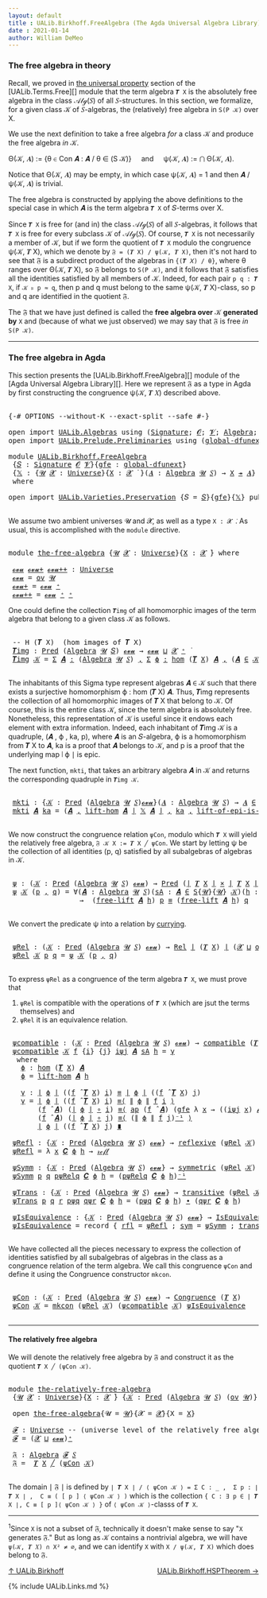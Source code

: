 ```yaml
---
layout: default
title : UALib.Birkhoff.FreeAlgebra (The Agda Universal Algebra Library)
date : 2021-01-14
author: William DeMeo
---
```


### <a id="the-free-algebra-in-theory">The free algebra in theory</a>

Recall, we proved in [the universal property](UALib.Terms.Free.html#the-universal-property) section of the [UALib.Terms.Free][] module that the term algebra `𝑻 X` is the absolutely free algebra in the class 𝒜𝓁ℊ(𝑆) of all 𝑆-structures. In this section, we formalize, for a given class 𝒦 of 𝑆-algebras, the (relatively) free algebra in `S(P 𝒦)` over X.

We use the next definition to take a free algebra *for* a class 𝒦 and produce the free algebra *in* 𝒦.

Θ(𝒦, 𝑨) := {θ ∈ Con 𝑨 : 𝑨 / θ ∈ (S 𝒦)} &nbsp; &nbsp; and &nbsp; &nbsp; ψ(𝒦, 𝑨) := ⋂ Θ(𝒦, 𝑨).

Notice that Θ(𝒦, 𝑨) may be empty, in which case ψ(𝒦, 𝑨) = 1 and then 𝑨 / ψ(𝒦, 𝑨) is trivial.

The free algebra is constructed by applying the above definitions to the special case in which 𝑨 is the term algebra `𝑻 X` of 𝑆-terms over X.

Since `𝑻 X` is free for (and in) the class 𝒜𝓁ℊ(𝑆) of all 𝑆-algebras, it follows that `𝑻 X` is free for every subclass 𝒦 of 𝒜𝓁ℊ(𝑆). Of course, `𝑻 X` is not necessarily a member of 𝒦, but if we form the quotient of `𝑻 X` modulo the congruence ψ(𝒦, 𝑻 X), which we denote by `𝔉 = (𝑻 X) / ψ(𝒦, 𝑻 X)`, then it's not hard to see that 𝔉 is a subdirect product of the algebras in `{(𝑻 𝑋) / θ}`, where θ ranges over Θ(𝒦, 𝑻 X), so 𝔉 belongs to `S(P 𝒦)`, and it follows that 𝔉 satisfies all the identities satisfied by all members of 𝒦.  Indeed, for each pair `p q : 𝑻 X`, if `𝒦 ⊧ p ≈ q`, then p and q must belong to the same ψ(𝒦, 𝑻 X)-class, so p and q are identified in the quotient 𝔉.

The 𝔉 that we have just defined is called the **free algebra over** 𝒦 **generated by** `X` and (because of what we just observed) we may say that 𝔉 is free *in* `S(P 𝒦)`.

-----------------------

### <a id="the-free-algebra-in-agda">The free algebra in Agda</a>

This section presents the [UALib.Birkhoff.FreeAlgebra][] module of the [Agda Universal Algebra Library][].  Here we represent 𝔉 as a type in Agda by first constructing the congruence ψ(𝒦, 𝑻 𝑋) described above.

<pre class="Agda">

<a id="2162" class="Symbol">{-#</a> <a id="2166" class="Keyword">OPTIONS</a> <a id="2174" class="Pragma">--without-K</a> <a id="2186" class="Pragma">--exact-split</a> <a id="2200" class="Pragma">--safe</a> <a id="2207" class="Symbol">#-}</a>

<a id="2212" class="Keyword">open</a> <a id="2217" class="Keyword">import</a> <a id="2224" href="UALib.Algebras.html" class="Module">UALib.Algebras</a> <a id="2239" class="Keyword">using</a> <a id="2245" class="Symbol">(</a><a id="2246" href="UALib.Algebras.Signatures.html#1457" class="Function">Signature</a><a id="2255" class="Symbol">;</a> <a id="2257" href="universes.html#613" class="Generalizable">𝓞</a><a id="2258" class="Symbol">;</a> <a id="2260" href="universes.html#617" class="Generalizable">𝓥</a><a id="2261" class="Symbol">;</a> <a id="2263" href="UALib.Algebras.Algebras.html#813" class="Function">Algebra</a><a id="2270" class="Symbol">;</a> <a id="2272" href="UALib.Algebras.Algebras.html#3579" class="Function Operator">_↠_</a><a id="2275" class="Symbol">)</a>
<a id="2277" class="Keyword">open</a> <a id="2282" class="Keyword">import</a> <a id="2289" href="UALib.Prelude.Preliminaries.html" class="Module">UALib.Prelude.Preliminaries</a> <a id="2317" class="Keyword">using</a> <a id="2323" class="Symbol">(</a><a id="2324" href="MGS-Subsingleton-Theorems.html#3468" class="Function">global-dfunext</a><a id="2338" class="Symbol">;</a> <a id="2340" href="universes.html#551" class="Postulate">Universe</a><a id="2348" class="Symbol">;</a> <a id="2350" href="universes.html#758" class="Function Operator">_̇</a><a id="2352" class="Symbol">)</a>

<a id="2355" class="Keyword">module</a> <a id="2362" href="UALib.Birkhoff.FreeAlgebra.html" class="Module">UALib.Birkhoff.FreeAlgebra</a>
 <a id="2390" class="Symbol">{</a><a id="2391" href="UALib.Birkhoff.FreeAlgebra.html#2391" class="Bound">𝑆</a> <a id="2393" class="Symbol">:</a> <a id="2395" href="UALib.Algebras.Signatures.html#1457" class="Function">Signature</a> <a id="2405" href="universes.html#613" class="Generalizable">𝓞</a> <a id="2407" href="universes.html#617" class="Generalizable">𝓥</a><a id="2408" class="Symbol">}{</a><a id="2410" href="UALib.Birkhoff.FreeAlgebra.html#2410" class="Bound">gfe</a> <a id="2414" class="Symbol">:</a> <a id="2416" href="MGS-Subsingleton-Theorems.html#3468" class="Function">global-dfunext</a><a id="2430" class="Symbol">}</a>
 <a id="2433" class="Symbol">{</a><a id="2434" href="UALib.Birkhoff.FreeAlgebra.html#2434" class="Bound">𝕏</a> <a id="2436" class="Symbol">:</a> <a id="2438" class="Symbol">{</a><a id="2439" href="UALib.Birkhoff.FreeAlgebra.html#2439" class="Bound">𝓤</a> <a id="2441" href="UALib.Birkhoff.FreeAlgebra.html#2441" class="Bound">𝓧</a> <a id="2443" class="Symbol">:</a> <a id="2445" href="universes.html#551" class="Postulate">Universe</a><a id="2453" class="Symbol">}{</a><a id="2455" href="UALib.Birkhoff.FreeAlgebra.html#2455" class="Bound">X</a> <a id="2457" class="Symbol">:</a> <a id="2459" href="UALib.Birkhoff.FreeAlgebra.html#2441" class="Bound">𝓧</a> <a id="2461" href="universes.html#758" class="Function Operator">̇</a> <a id="2463" class="Symbol">}(</a><a id="2465" href="UALib.Birkhoff.FreeAlgebra.html#2465" class="Bound">𝑨</a> <a id="2467" class="Symbol">:</a> <a id="2469" href="UALib.Algebras.Algebras.html#813" class="Function">Algebra</a> <a id="2477" href="UALib.Birkhoff.FreeAlgebra.html#2439" class="Bound">𝓤</a> <a id="2479" href="UALib.Birkhoff.FreeAlgebra.html#2391" class="Bound">𝑆</a><a id="2480" class="Symbol">)</a> <a id="2482" class="Symbol">→</a> <a id="2484" href="UALib.Birkhoff.FreeAlgebra.html#2455" class="Bound">X</a> <a id="2486" href="UALib.Algebras.Algebras.html#3579" class="Function Operator">↠</a> <a id="2488" href="UALib.Birkhoff.FreeAlgebra.html#2465" class="Bound">𝑨</a><a id="2489" class="Symbol">}</a>
 <a id="2492" class="Keyword">where</a>

<a id="2499" class="Keyword">open</a> <a id="2504" class="Keyword">import</a> <a id="2511" href="UALib.Varieties.Preservation.html" class="Module">UALib.Varieties.Preservation</a> <a id="2540" class="Symbol">{</a><a id="2541" class="Argument">𝑆</a> <a id="2543" class="Symbol">=</a> <a id="2545" href="UALib.Birkhoff.FreeAlgebra.html#2391" class="Bound">𝑆</a><a id="2546" class="Symbol">}{</a><a id="2548" href="UALib.Birkhoff.FreeAlgebra.html#2410" class="Bound">gfe</a><a id="2551" class="Symbol">}{</a><a id="2553" href="UALib.Birkhoff.FreeAlgebra.html#2434" class="Bound">𝕏</a><a id="2554" class="Symbol">}</a> <a id="2556" class="Keyword">public</a>

</pre>

We assume two ambient universes 𝓤 and 𝓧, as well as a type `X : 𝓧 ̇`. As usual, this is accomplished with the `module` directive.

<pre class="Agda">

<a id="2721" class="Keyword">module</a> <a id="the-free-algebra"></a><a id="2728" href="UALib.Birkhoff.FreeAlgebra.html#2728" class="Module">the-free-algebra</a> <a id="2745" class="Symbol">{</a><a id="2746" href="UALib.Birkhoff.FreeAlgebra.html#2746" class="Bound">𝓤</a> <a id="2748" href="UALib.Birkhoff.FreeAlgebra.html#2748" class="Bound">𝓧</a> <a id="2750" class="Symbol">:</a> <a id="2752" href="universes.html#551" class="Postulate">Universe</a><a id="2760" class="Symbol">}{</a><a id="2762" href="UALib.Birkhoff.FreeAlgebra.html#2762" class="Bound">X</a> <a id="2764" class="Symbol">:</a> <a id="2766" href="UALib.Birkhoff.FreeAlgebra.html#2748" class="Bound">𝓧</a> <a id="2768" href="universes.html#758" class="Function Operator">̇</a><a id="2769" class="Symbol">}</a> <a id="2771" class="Keyword">where</a>

 <a id="the-free-algebra.𝓸𝓿𝓾"></a><a id="2779" href="UALib.Birkhoff.FreeAlgebra.html#2779" class="Function">𝓸𝓿𝓾</a> <a id="the-free-algebra.𝓸𝓿𝓾+"></a><a id="2783" href="UALib.Birkhoff.FreeAlgebra.html#2783" class="Function">𝓸𝓿𝓾+</a> <a id="the-free-algebra.𝓸𝓿𝓾++"></a><a id="2788" href="UALib.Birkhoff.FreeAlgebra.html#2788" class="Function">𝓸𝓿𝓾++</a> <a id="2794" class="Symbol">:</a> <a id="2796" href="universes.html#551" class="Postulate">Universe</a>
 <a id="2806" href="UALib.Birkhoff.FreeAlgebra.html#2779" class="Function">𝓸𝓿𝓾</a> <a id="2810" class="Symbol">=</a> <a id="2812" href="UALib.Relations.Congruences.html#933" class="Function">ov</a> <a id="2815" href="UALib.Birkhoff.FreeAlgebra.html#2746" class="Bound">𝓤</a>
 <a id="2818" href="UALib.Birkhoff.FreeAlgebra.html#2783" class="Function">𝓸𝓿𝓾+</a> <a id="2823" class="Symbol">=</a> <a id="2825" href="UALib.Birkhoff.FreeAlgebra.html#2779" class="Function">𝓸𝓿𝓾</a> <a id="2829" href="universes.html#527" class="Function Operator">⁺</a>
 <a id="2832" href="UALib.Birkhoff.FreeAlgebra.html#2788" class="Function">𝓸𝓿𝓾++</a> <a id="2838" class="Symbol">=</a> <a id="2840" href="UALib.Birkhoff.FreeAlgebra.html#2779" class="Function">𝓸𝓿𝓾</a> <a id="2844" href="universes.html#527" class="Function Operator">⁺</a> <a id="2846" href="universes.html#527" class="Function Operator">⁺</a>
</pre>

One could define the collection `𝑻img` of all homomorphic images of the term algebra that belong to a given class 𝒦 as follows.

<pre class="Agda">

 <a id="3004" class="Comment">-- H (𝑻 X)  (hom images of 𝑻 X)</a>
 <a id="the-free-algebra.𝑻img"></a><a id="3037" href="UALib.Birkhoff.FreeAlgebra.html#3037" class="Function">𝑻img</a> <a id="3042" class="Symbol">:</a> <a id="3044" href="UALib.Relations.Unary.html#1082" class="Function">Pred</a> <a id="3049" class="Symbol">(</a><a id="3050" href="UALib.Algebras.Algebras.html#813" class="Function">Algebra</a> <a id="3058" href="UALib.Birkhoff.FreeAlgebra.html#2746" class="Bound">𝓤</a> <a id="3060" href="UALib.Birkhoff.FreeAlgebra.html#2391" class="Bound">𝑆</a><a id="3061" class="Symbol">)</a> <a id="3063" href="UALib.Birkhoff.FreeAlgebra.html#2779" class="Function">𝓸𝓿𝓾</a> <a id="3067" class="Symbol">→</a> <a id="3069" href="UALib.Birkhoff.FreeAlgebra.html#2779" class="Function">𝓸𝓿𝓾</a> <a id="3073" href="Agda.Primitive.html#636" class="Function Operator">⊔</a> <a id="3075" href="UALib.Birkhoff.FreeAlgebra.html#2748" class="Bound">𝓧</a> <a id="3077" href="universes.html#527" class="Function Operator">⁺</a> <a id="3079" href="universes.html#758" class="Function Operator">̇</a>
 <a id="3082" href="UALib.Birkhoff.FreeAlgebra.html#3037" class="Function">𝑻img</a> <a id="3087" href="UALib.Birkhoff.FreeAlgebra.html#3087" class="Bound">𝒦</a> <a id="3089" class="Symbol">=</a> <a id="3091" href="MGS-MLTT.html#3074" class="Function">Σ</a> <a id="3093" href="UALib.Birkhoff.FreeAlgebra.html#3093" class="Bound">𝑨</a> <a id="3095" href="MGS-MLTT.html#3074" class="Function">꞉</a> <a id="3097" class="Symbol">(</a><a id="3098" href="UALib.Algebras.Algebras.html#813" class="Function">Algebra</a> <a id="3106" href="UALib.Birkhoff.FreeAlgebra.html#2746" class="Bound">𝓤</a> <a id="3108" href="UALib.Birkhoff.FreeAlgebra.html#2391" class="Bound">𝑆</a><a id="3109" class="Symbol">)</a> <a id="3111" href="MGS-MLTT.html#3074" class="Function">,</a> <a id="3113" href="MGS-MLTT.html#3074" class="Function">Σ</a> <a id="3115" href="UALib.Birkhoff.FreeAlgebra.html#3115" class="Bound">ϕ</a> <a id="3117" href="MGS-MLTT.html#3074" class="Function">꞉</a> <a id="3119" href="UALib.Homomorphisms.Basic.html#2062" class="Function">hom</a> <a id="3123" class="Symbol">(</a><a id="3124" href="UALib.Terms.Free.html#1035" class="Function">𝑻</a> <a id="3126" href="UALib.Birkhoff.FreeAlgebra.html#2762" class="Bound">X</a><a id="3127" class="Symbol">)</a> <a id="3129" href="UALib.Birkhoff.FreeAlgebra.html#3093" class="Bound">𝑨</a> <a id="3131" href="MGS-MLTT.html#3074" class="Function">,</a> <a id="3133" class="Symbol">(</a><a id="3134" href="UALib.Birkhoff.FreeAlgebra.html#3093" class="Bound">𝑨</a> <a id="3136" href="UALib.Relations.Unary.html#2719" class="Function Operator">∈</a> <a id="3138" href="UALib.Birkhoff.FreeAlgebra.html#3087" class="Bound">𝒦</a><a id="3139" class="Symbol">)</a> <a id="3141" href="MGS-MLTT.html#3515" class="Function Operator">×</a> <a id="3143" href="UALib.Prelude.Inverses.html#2388" class="Function">Epic</a> <a id="3148" href="UALib.Prelude.Preliminaries.html#10371" class="Function Operator">∣</a> <a id="3150" href="UALib.Birkhoff.FreeAlgebra.html#3115" class="Bound">ϕ</a> <a id="3152" href="UALib.Prelude.Preliminaries.html#10371" class="Function Operator">∣</a>

</pre>

The inhabitants of this Sigma type represent algebras 𝑨 ∈ 𝒦 such that there exists a surjective homomorphism ϕ : hom (𝑻 X) 𝑨. Thus, 𝑻img represents the collection of all homomorphic images of 𝑻 X that belong to 𝒦.  Of course, this is the entire class 𝒦, since the term algebra is absolutely free. Nonetheless, this representation of 𝒦 is useful since it endows each element with extra information.  Indeed, each inhabitant of 𝑻img 𝒦 is a quadruple, (𝑨 , ϕ , ka, p), where 𝑨 is an 𝑆-algebra, ϕ is a homomorphism from 𝑻 X to 𝑨, ka is a proof that 𝑨 belongs to 𝒦, and p is a proof that the underlying map ∣ ϕ ∣ is epic.

The next function, `mkti`, that takes an arbitrary algebra 𝑨 in 𝒦 and returns the corresponding quadruple in `𝑻img 𝒦`.

<pre class="Agda">

 <a id="the-free-algebra.mkti"></a><a id="3920" href="UALib.Birkhoff.FreeAlgebra.html#3920" class="Function">mkti</a> <a id="3925" class="Symbol">:</a> <a id="3927" class="Symbol">{</a><a id="3928" href="UALib.Birkhoff.FreeAlgebra.html#3928" class="Bound">𝒦</a> <a id="3930" class="Symbol">:</a> <a id="3932" href="UALib.Relations.Unary.html#1082" class="Function">Pred</a> <a id="3937" class="Symbol">(</a><a id="3938" href="UALib.Algebras.Algebras.html#813" class="Function">Algebra</a> <a id="3946" href="UALib.Birkhoff.FreeAlgebra.html#2746" class="Bound">𝓤</a> <a id="3948" href="UALib.Birkhoff.FreeAlgebra.html#2391" class="Bound">𝑆</a><a id="3949" class="Symbol">)</a><a id="3950" href="UALib.Birkhoff.FreeAlgebra.html#2779" class="Function">𝓸𝓿𝓾</a><a id="3953" class="Symbol">}(</a><a id="3955" href="UALib.Birkhoff.FreeAlgebra.html#3955" class="Bound">𝑨</a> <a id="3957" class="Symbol">:</a> <a id="3959" href="UALib.Algebras.Algebras.html#813" class="Function">Algebra</a> <a id="3967" href="UALib.Birkhoff.FreeAlgebra.html#2746" class="Bound">𝓤</a> <a id="3969" href="UALib.Birkhoff.FreeAlgebra.html#2391" class="Bound">𝑆</a><a id="3970" class="Symbol">)</a> <a id="3972" class="Symbol">→</a> <a id="3974" href="UALib.Birkhoff.FreeAlgebra.html#3955" class="Bound">𝑨</a> <a id="3976" href="UALib.Relations.Unary.html#2719" class="Function Operator">∈</a> <a id="3978" href="UALib.Birkhoff.FreeAlgebra.html#3928" class="Bound">𝒦</a> <a id="3980" class="Symbol">→</a> <a id="3982" href="UALib.Birkhoff.FreeAlgebra.html#3037" class="Function">𝑻img</a> <a id="3987" href="UALib.Birkhoff.FreeAlgebra.html#3928" class="Bound">𝒦</a>
 <a id="3990" href="UALib.Birkhoff.FreeAlgebra.html#3920" class="Function">mkti</a> <a id="3995" href="UALib.Birkhoff.FreeAlgebra.html#3995" class="Bound">𝑨</a> <a id="3997" href="UALib.Birkhoff.FreeAlgebra.html#3997" class="Bound">ka</a> <a id="4000" class="Symbol">=</a> <a id="4002" class="Symbol">(</a><a id="4003" href="UALib.Birkhoff.FreeAlgebra.html#3995" class="Bound">𝑨</a> <a id="4005" href="MGS-MLTT.html#2929" class="InductiveConstructor Operator">,</a> <a id="4007" href="UALib.Terms.Free.html#1757" class="Function">lift-hom</a> <a id="4016" href="UALib.Birkhoff.FreeAlgebra.html#3995" class="Bound">𝑨</a> <a id="4018" href="UALib.Prelude.Preliminaries.html#10371" class="Function Operator">∣</a> <a id="4020" href="UALib.Birkhoff.FreeAlgebra.html#2434" class="Bound">𝕏</a> <a id="4022" href="UALib.Birkhoff.FreeAlgebra.html#3995" class="Bound">𝑨</a> <a id="4024" href="UALib.Prelude.Preliminaries.html#10371" class="Function Operator">∣</a> <a id="4026" href="MGS-MLTT.html#2929" class="InductiveConstructor Operator">,</a> <a id="4028" href="UALib.Birkhoff.FreeAlgebra.html#3997" class="Bound">ka</a> <a id="4031" href="MGS-MLTT.html#2929" class="InductiveConstructor Operator">,</a> <a id="4033" href="UALib.Terms.Free.html#3055" class="Function">lift-of-epi-is-epi</a> <a id="4052" href="UALib.Birkhoff.FreeAlgebra.html#3995" class="Bound">𝑨</a> <a id="4054" href="UALib.Prelude.Preliminaries.html#10371" class="Function Operator">∣</a> <a id="4056" href="UALib.Birkhoff.FreeAlgebra.html#2434" class="Bound">𝕏</a> <a id="4058" href="UALib.Birkhoff.FreeAlgebra.html#3995" class="Bound">𝑨</a> <a id="4060" href="UALib.Prelude.Preliminaries.html#10371" class="Function Operator">∣</a> <a id="4062" href="UALib.Prelude.Preliminaries.html#10452" class="Function Operator">∥</a> <a id="4064" href="UALib.Birkhoff.FreeAlgebra.html#2434" class="Bound">𝕏</a> <a id="4066" href="UALib.Birkhoff.FreeAlgebra.html#3995" class="Bound">𝑨</a> <a id="4068" href="UALib.Prelude.Preliminaries.html#10452" class="Function Operator">∥</a><a id="4069" class="Symbol">)</a>

</pre>

We now construct the congruence relation `ψCon`, modulo which `𝑻 X` will yield the relatively free algebra, `𝔉 𝒦 X := 𝑻 X ╱ ψCon`. We start by letting ψ be the collection of all identities (p, q) satisfied by all subalgebras of algebras in 𝒦.

<pre class="Agda">

 <a id="the-free-algebra.ψ"></a><a id="4343" href="UALib.Birkhoff.FreeAlgebra.html#4343" class="Function">ψ</a> <a id="4345" class="Symbol">:</a> <a id="4347" class="Symbol">(</a><a id="4348" href="UALib.Birkhoff.FreeAlgebra.html#4348" class="Bound">𝒦</a> <a id="4350" class="Symbol">:</a> <a id="4352" href="UALib.Relations.Unary.html#1082" class="Function">Pred</a> <a id="4357" class="Symbol">(</a><a id="4358" href="UALib.Algebras.Algebras.html#813" class="Function">Algebra</a> <a id="4366" href="UALib.Birkhoff.FreeAlgebra.html#2746" class="Bound">𝓤</a> <a id="4368" href="UALib.Birkhoff.FreeAlgebra.html#2391" class="Bound">𝑆</a><a id="4369" class="Symbol">)</a> <a id="4371" href="UALib.Birkhoff.FreeAlgebra.html#2779" class="Function">𝓸𝓿𝓾</a><a id="4374" class="Symbol">)</a> <a id="4376" class="Symbol">→</a> <a id="4378" href="UALib.Relations.Unary.html#1082" class="Function">Pred</a> <a id="4383" class="Symbol">(</a><a id="4384" href="UALib.Prelude.Preliminaries.html#10371" class="Function Operator">∣</a> <a id="4386" href="UALib.Terms.Free.html#1035" class="Function">𝑻</a> <a id="4388" href="UALib.Birkhoff.FreeAlgebra.html#2762" class="Bound">X</a> <a id="4390" href="UALib.Prelude.Preliminaries.html#10371" class="Function Operator">∣</a> <a id="4392" href="MGS-MLTT.html#3515" class="Function Operator">×</a> <a id="4394" href="UALib.Prelude.Preliminaries.html#10371" class="Function Operator">∣</a> <a id="4396" href="UALib.Terms.Free.html#1035" class="Function">𝑻</a> <a id="4398" href="UALib.Birkhoff.FreeAlgebra.html#2762" class="Bound">X</a> <a id="4400" href="UALib.Prelude.Preliminaries.html#10371" class="Function Operator">∣</a><a id="4401" class="Symbol">)</a> <a id="4403" class="Symbol">(</a><a id="4404" href="UALib.Birkhoff.FreeAlgebra.html#2748" class="Bound">𝓧</a> <a id="4406" href="Agda.Primitive.html#636" class="Function Operator">⊔</a> <a id="4408" href="UALib.Relations.Congruences.html#933" class="Function">ov</a> <a id="4411" href="UALib.Birkhoff.FreeAlgebra.html#2746" class="Bound">𝓤</a><a id="4412" class="Symbol">)</a>
 <a id="4415" href="UALib.Birkhoff.FreeAlgebra.html#4343" class="Function">ψ</a> <a id="4417" href="UALib.Birkhoff.FreeAlgebra.html#4417" class="Bound">𝒦</a> <a id="4419" class="Symbol">(</a><a id="4420" href="UALib.Birkhoff.FreeAlgebra.html#4420" class="Bound">p</a> <a id="4422" href="MGS-MLTT.html#2929" class="InductiveConstructor Operator">,</a> <a id="4424" href="UALib.Birkhoff.FreeAlgebra.html#4424" class="Bound">q</a><a id="4425" class="Symbol">)</a> <a id="4427" class="Symbol">=</a> <a id="4429" class="Symbol">∀(</a><a id="4431" href="UALib.Birkhoff.FreeAlgebra.html#4431" class="Bound">𝑨</a> <a id="4433" class="Symbol">:</a> <a id="4435" href="UALib.Algebras.Algebras.html#813" class="Function">Algebra</a> <a id="4443" href="UALib.Birkhoff.FreeAlgebra.html#2746" class="Bound">𝓤</a> <a id="4445" href="UALib.Birkhoff.FreeAlgebra.html#2391" class="Bound">𝑆</a><a id="4446" class="Symbol">)(</a><a id="4448" href="UALib.Birkhoff.FreeAlgebra.html#4448" class="Bound">sA</a> <a id="4451" class="Symbol">:</a> <a id="4453" href="UALib.Birkhoff.FreeAlgebra.html#4431" class="Bound">𝑨</a> <a id="4455" href="UALib.Relations.Unary.html#2719" class="Function Operator">∈</a> <a id="4457" href="UALib.Varieties.Varieties.html#3164" class="Datatype">S</a><a id="4458" class="Symbol">{</a><a id="4459" href="UALib.Birkhoff.FreeAlgebra.html#2746" class="Bound">𝓤</a><a id="4460" class="Symbol">}{</a><a id="4462" href="UALib.Birkhoff.FreeAlgebra.html#2746" class="Bound">𝓤</a><a id="4463" class="Symbol">}</a> <a id="4465" href="UALib.Birkhoff.FreeAlgebra.html#4417" class="Bound">𝒦</a><a id="4466" class="Symbol">)(</a><a id="4468" href="UALib.Birkhoff.FreeAlgebra.html#4468" class="Bound">h</a> <a id="4470" class="Symbol">:</a> <a id="4472" href="UALib.Birkhoff.FreeAlgebra.html#2762" class="Bound">X</a> <a id="4474" class="Symbol">→</a> <a id="4476" href="UALib.Prelude.Preliminaries.html#10371" class="Function Operator">∣</a> <a id="4478" href="UALib.Birkhoff.FreeAlgebra.html#4431" class="Bound">𝑨</a> <a id="4480" href="UALib.Prelude.Preliminaries.html#10371" class="Function Operator">∣</a> <a id="4482" class="Symbol">)</a>
                 <a id="4501" class="Symbol">→</a>  <a id="4504" class="Symbol">(</a><a id="4505" href="UALib.Terms.Free.html#1515" class="Function">free-lift</a> <a id="4515" href="UALib.Birkhoff.FreeAlgebra.html#4431" class="Bound">𝑨</a> <a id="4517" href="UALib.Birkhoff.FreeAlgebra.html#4468" class="Bound">h</a><a id="4518" class="Symbol">)</a> <a id="4520" href="UALib.Birkhoff.FreeAlgebra.html#4420" class="Bound">p</a> <a id="4522" href="MGS-MLTT.html#4207" class="Datatype Operator">≡</a> <a id="4524" class="Symbol">(</a><a id="4525" href="UALib.Terms.Free.html#1515" class="Function">free-lift</a> <a id="4535" href="UALib.Birkhoff.FreeAlgebra.html#4431" class="Bound">𝑨</a> <a id="4537" href="UALib.Birkhoff.FreeAlgebra.html#4468" class="Bound">h</a><a id="4538" class="Symbol">)</a> <a id="4540" href="UALib.Birkhoff.FreeAlgebra.html#4424" class="Bound">q</a>

</pre>

We convert the predicate ψ into a relation by [currying](https://en.wikipedia.org/wiki/Currying).

<pre class="Agda">

 <a id="the-free-algebra.ψRel"></a><a id="4669" href="UALib.Birkhoff.FreeAlgebra.html#4669" class="Function">ψRel</a> <a id="4674" class="Symbol">:</a> <a id="4676" class="Symbol">(</a><a id="4677" href="UALib.Birkhoff.FreeAlgebra.html#4677" class="Bound">𝒦</a> <a id="4679" class="Symbol">:</a> <a id="4681" href="UALib.Relations.Unary.html#1082" class="Function">Pred</a> <a id="4686" class="Symbol">(</a><a id="4687" href="UALib.Algebras.Algebras.html#813" class="Function">Algebra</a> <a id="4695" href="UALib.Birkhoff.FreeAlgebra.html#2746" class="Bound">𝓤</a> <a id="4697" href="UALib.Birkhoff.FreeAlgebra.html#2391" class="Bound">𝑆</a><a id="4698" class="Symbol">)</a> <a id="4700" href="UALib.Birkhoff.FreeAlgebra.html#2779" class="Function">𝓸𝓿𝓾</a><a id="4703" class="Symbol">)</a> <a id="4705" class="Symbol">→</a> <a id="4707" href="UALib.Relations.Binary.html#1507" class="Function">Rel</a> <a id="4711" href="UALib.Prelude.Preliminaries.html#10371" class="Function Operator">∣</a> <a id="4713" class="Symbol">(</a><a id="4714" href="UALib.Terms.Free.html#1035" class="Function">𝑻</a> <a id="4716" href="UALib.Birkhoff.FreeAlgebra.html#2762" class="Bound">X</a><a id="4717" class="Symbol">)</a> <a id="4719" href="UALib.Prelude.Preliminaries.html#10371" class="Function Operator">∣</a> <a id="4721" class="Symbol">(</a><a id="4722" href="UALib.Birkhoff.FreeAlgebra.html#2748" class="Bound">𝓧</a> <a id="4724" href="Agda.Primitive.html#636" class="Function Operator">⊔</a> <a id="4726" href="UALib.Relations.Congruences.html#933" class="Function">ov</a> <a id="4729" href="UALib.Birkhoff.FreeAlgebra.html#2746" class="Bound">𝓤</a><a id="4730" class="Symbol">)</a>
 <a id="4733" href="UALib.Birkhoff.FreeAlgebra.html#4669" class="Function">ψRel</a> <a id="4738" href="UALib.Birkhoff.FreeAlgebra.html#4738" class="Bound">𝒦</a> <a id="4740" href="UALib.Birkhoff.FreeAlgebra.html#4740" class="Bound">p</a> <a id="4742" href="UALib.Birkhoff.FreeAlgebra.html#4742" class="Bound">q</a> <a id="4744" class="Symbol">=</a> <a id="4746" href="UALib.Birkhoff.FreeAlgebra.html#4343" class="Function">ψ</a> <a id="4748" href="UALib.Birkhoff.FreeAlgebra.html#4738" class="Bound">𝒦</a> <a id="4750" class="Symbol">(</a><a id="4751" href="UALib.Birkhoff.FreeAlgebra.html#4740" class="Bound">p</a> <a id="4753" href="MGS-MLTT.html#2929" class="InductiveConstructor Operator">,</a> <a id="4755" href="UALib.Birkhoff.FreeAlgebra.html#4742" class="Bound">q</a><a id="4756" class="Symbol">)</a>

</pre>

To express `ψRel` as a congruence of the term algebra `𝑻 X`, we must prove that

1. `ψRel` is compatible with the operations of `𝑻 X` (which are jsut the terms themselves) and
2. `ψRel` it is an equivalence relation.

<pre class="Agda">

 <a id="the-free-algebra.ψcompatible"></a><a id="5004" href="UALib.Birkhoff.FreeAlgebra.html#5004" class="Function">ψcompatible</a> <a id="5016" class="Symbol">:</a> <a id="5018" class="Symbol">(</a><a id="5019" href="UALib.Birkhoff.FreeAlgebra.html#5019" class="Bound">𝒦</a> <a id="5021" class="Symbol">:</a> <a id="5023" href="UALib.Relations.Unary.html#1082" class="Function">Pred</a> <a id="5028" class="Symbol">(</a><a id="5029" href="UALib.Algebras.Algebras.html#813" class="Function">Algebra</a> <a id="5037" href="UALib.Birkhoff.FreeAlgebra.html#2746" class="Bound">𝓤</a> <a id="5039" href="UALib.Birkhoff.FreeAlgebra.html#2391" class="Bound">𝑆</a><a id="5040" class="Symbol">)</a> <a id="5042" href="UALib.Birkhoff.FreeAlgebra.html#2779" class="Function">𝓸𝓿𝓾</a><a id="5045" class="Symbol">)</a> <a id="5047" class="Symbol">→</a> <a id="5049" href="UALib.Relations.Quotients.html#6644" class="Function">compatible</a> <a id="5060" class="Symbol">(</a><a id="5061" href="UALib.Terms.Free.html#1035" class="Function">𝑻</a> <a id="5063" href="UALib.Birkhoff.FreeAlgebra.html#2762" class="Bound">X</a><a id="5064" class="Symbol">)(</a><a id="5066" href="UALib.Birkhoff.FreeAlgebra.html#4669" class="Function">ψRel</a> <a id="5071" href="UALib.Birkhoff.FreeAlgebra.html#5019" class="Bound">𝒦</a><a id="5072" class="Symbol">)</a>
 <a id="5075" href="UALib.Birkhoff.FreeAlgebra.html#5004" class="Function">ψcompatible</a> <a id="5087" href="UALib.Birkhoff.FreeAlgebra.html#5087" class="Bound">𝒦</a> <a id="5089" href="UALib.Birkhoff.FreeAlgebra.html#5089" class="Bound">f</a> <a id="5091" class="Symbol">{</a><a id="5092" href="UALib.Birkhoff.FreeAlgebra.html#5092" class="Bound">i</a><a id="5093" class="Symbol">}</a> <a id="5095" class="Symbol">{</a><a id="5096" href="UALib.Birkhoff.FreeAlgebra.html#5096" class="Bound">j</a><a id="5097" class="Symbol">}</a> <a id="5099" href="UALib.Birkhoff.FreeAlgebra.html#5099" class="Bound">iψj</a> <a id="5103" href="UALib.Birkhoff.FreeAlgebra.html#5103" class="Bound">𝑨</a> <a id="5105" href="UALib.Birkhoff.FreeAlgebra.html#5105" class="Bound">sA</a> <a id="5108" href="UALib.Birkhoff.FreeAlgebra.html#5108" class="Bound">h</a> <a id="5110" class="Symbol">=</a> <a id="5112" href="UALib.Birkhoff.FreeAlgebra.html#5165" class="Function">γ</a>
  <a id="5116" class="Keyword">where</a>
   <a id="5125" href="UALib.Birkhoff.FreeAlgebra.html#5125" class="Function">ϕ</a> <a id="5127" class="Symbol">:</a> <a id="5129" href="UALib.Homomorphisms.Basic.html#2062" class="Function">hom</a> <a id="5133" class="Symbol">(</a><a id="5134" href="UALib.Terms.Free.html#1035" class="Function">𝑻</a> <a id="5136" href="UALib.Birkhoff.FreeAlgebra.html#2762" class="Bound">X</a><a id="5137" class="Symbol">)</a> <a id="5139" href="UALib.Birkhoff.FreeAlgebra.html#5103" class="Bound">𝑨</a>
   <a id="5144" href="UALib.Birkhoff.FreeAlgebra.html#5125" class="Function">ϕ</a> <a id="5146" class="Symbol">=</a> <a id="5148" href="UALib.Terms.Free.html#1757" class="Function">lift-hom</a> <a id="5157" href="UALib.Birkhoff.FreeAlgebra.html#5103" class="Bound">𝑨</a> <a id="5159" href="UALib.Birkhoff.FreeAlgebra.html#5108" class="Bound">h</a>

   <a id="5165" href="UALib.Birkhoff.FreeAlgebra.html#5165" class="Function">γ</a> <a id="5167" class="Symbol">:</a> <a id="5169" href="UALib.Prelude.Preliminaries.html#10371" class="Function Operator">∣</a> <a id="5171" href="UALib.Birkhoff.FreeAlgebra.html#5125" class="Function">ϕ</a> <a id="5173" href="UALib.Prelude.Preliminaries.html#10371" class="Function Operator">∣</a> <a id="5175" class="Symbol">((</a><a id="5177" href="UALib.Birkhoff.FreeAlgebra.html#5089" class="Bound">f</a> <a id="5179" href="UALib.Algebras.Algebras.html#3080" class="Function Operator">̂</a> <a id="5181" href="UALib.Terms.Free.html#1035" class="Function">𝑻</a> <a id="5183" href="UALib.Birkhoff.FreeAlgebra.html#2762" class="Bound">X</a><a id="5184" class="Symbol">)</a> <a id="5186" href="UALib.Birkhoff.FreeAlgebra.html#5092" class="Bound">i</a><a id="5187" class="Symbol">)</a> <a id="5189" href="MGS-MLTT.html#4207" class="Datatype Operator">≡</a> <a id="5191" href="UALib.Prelude.Preliminaries.html#10371" class="Function Operator">∣</a> <a id="5193" href="UALib.Birkhoff.FreeAlgebra.html#5125" class="Function">ϕ</a> <a id="5195" href="UALib.Prelude.Preliminaries.html#10371" class="Function Operator">∣</a> <a id="5197" class="Symbol">((</a><a id="5199" href="UALib.Birkhoff.FreeAlgebra.html#5089" class="Bound">f</a> <a id="5201" href="UALib.Algebras.Algebras.html#3080" class="Function Operator">̂</a> <a id="5203" href="UALib.Terms.Free.html#1035" class="Function">𝑻</a> <a id="5205" href="UALib.Birkhoff.FreeAlgebra.html#2762" class="Bound">X</a><a id="5206" class="Symbol">)</a> <a id="5208" href="UALib.Birkhoff.FreeAlgebra.html#5096" class="Bound">j</a><a id="5209" class="Symbol">)</a>
   <a id="5214" href="UALib.Birkhoff.FreeAlgebra.html#5165" class="Function">γ</a> <a id="5216" class="Symbol">=</a> <a id="5218" href="UALib.Prelude.Preliminaries.html#10371" class="Function Operator">∣</a> <a id="5220" href="UALib.Birkhoff.FreeAlgebra.html#5125" class="Function">ϕ</a> <a id="5222" href="UALib.Prelude.Preliminaries.html#10371" class="Function Operator">∣</a> <a id="5224" class="Symbol">((</a><a id="5226" href="UALib.Birkhoff.FreeAlgebra.html#5089" class="Bound">f</a> <a id="5228" href="UALib.Algebras.Algebras.html#3080" class="Function Operator">̂</a> <a id="5230" href="UALib.Terms.Free.html#1035" class="Function">𝑻</a> <a id="5232" href="UALib.Birkhoff.FreeAlgebra.html#2762" class="Bound">X</a><a id="5233" class="Symbol">)</a> <a id="5235" href="UALib.Birkhoff.FreeAlgebra.html#5092" class="Bound">i</a><a id="5236" class="Symbol">)</a> <a id="5238" href="MGS-MLTT.html#5997" class="Function Operator">≡⟨</a> <a id="5241" href="UALib.Prelude.Preliminaries.html#10452" class="Function Operator">∥</a> <a id="5243" href="UALib.Birkhoff.FreeAlgebra.html#5125" class="Function">ϕ</a> <a id="5245" href="UALib.Prelude.Preliminaries.html#10452" class="Function Operator">∥</a> <a id="5247" href="UALib.Birkhoff.FreeAlgebra.html#5089" class="Bound">f</a> <a id="5249" href="UALib.Birkhoff.FreeAlgebra.html#5092" class="Bound">i</a> <a id="5251" href="MGS-MLTT.html#5997" class="Function Operator">⟩</a>
       <a id="5260" class="Symbol">(</a><a id="5261" href="UALib.Birkhoff.FreeAlgebra.html#5089" class="Bound">f</a> <a id="5263" href="UALib.Algebras.Algebras.html#3080" class="Function Operator">̂</a> <a id="5265" href="UALib.Birkhoff.FreeAlgebra.html#5103" class="Bound">𝑨</a><a id="5266" class="Symbol">)</a> <a id="5268" class="Symbol">(</a><a id="5269" href="UALib.Prelude.Preliminaries.html#10371" class="Function Operator">∣</a> <a id="5271" href="UALib.Birkhoff.FreeAlgebra.html#5125" class="Function">ϕ</a> <a id="5273" href="UALib.Prelude.Preliminaries.html#10371" class="Function Operator">∣</a> <a id="5275" href="MGS-MLTT.html#3813" class="Function Operator">∘</a> <a id="5277" href="UALib.Birkhoff.FreeAlgebra.html#5092" class="Bound">i</a><a id="5278" class="Symbol">)</a> <a id="5280" href="MGS-MLTT.html#5997" class="Function Operator">≡⟨</a> <a id="5283" href="MGS-MLTT.html#6613" class="Function">ap</a> <a id="5286" class="Symbol">(</a><a id="5287" href="UALib.Birkhoff.FreeAlgebra.html#5089" class="Bound">f</a> <a id="5289" href="UALib.Algebras.Algebras.html#3080" class="Function Operator">̂</a> <a id="5291" href="UALib.Birkhoff.FreeAlgebra.html#5103" class="Bound">𝑨</a><a id="5292" class="Symbol">)</a> <a id="5294" class="Symbol">(</a><a id="5295" href="UALib.Birkhoff.FreeAlgebra.html#2410" class="Bound">gfe</a> <a id="5299" class="Symbol">λ</a> <a id="5301" href="UALib.Birkhoff.FreeAlgebra.html#5301" class="Bound">x</a> <a id="5303" class="Symbol">→</a> <a id="5305" class="Symbol">((</a><a id="5307" href="UALib.Birkhoff.FreeAlgebra.html#5099" class="Bound">iψj</a> <a id="5311" href="UALib.Birkhoff.FreeAlgebra.html#5301" class="Bound">x</a><a id="5312" class="Symbol">)</a> <a id="5314" href="UALib.Birkhoff.FreeAlgebra.html#5103" class="Bound">𝑨</a> <a id="5316" href="UALib.Birkhoff.FreeAlgebra.html#5105" class="Bound">sA</a> <a id="5319" href="UALib.Birkhoff.FreeAlgebra.html#5108" class="Bound">h</a><a id="5320" class="Symbol">))</a> <a id="5323" href="MGS-MLTT.html#5997" class="Function Operator">⟩</a>
       <a id="5332" class="Symbol">(</a><a id="5333" href="UALib.Birkhoff.FreeAlgebra.html#5089" class="Bound">f</a> <a id="5335" href="UALib.Algebras.Algebras.html#3080" class="Function Operator">̂</a> <a id="5337" href="UALib.Birkhoff.FreeAlgebra.html#5103" class="Bound">𝑨</a><a id="5338" class="Symbol">)</a> <a id="5340" class="Symbol">(</a><a id="5341" href="UALib.Prelude.Preliminaries.html#10371" class="Function Operator">∣</a> <a id="5343" href="UALib.Birkhoff.FreeAlgebra.html#5125" class="Function">ϕ</a> <a id="5345" href="UALib.Prelude.Preliminaries.html#10371" class="Function Operator">∣</a> <a id="5347" href="MGS-MLTT.html#3813" class="Function Operator">∘</a> <a id="5349" href="UALib.Birkhoff.FreeAlgebra.html#5096" class="Bound">j</a><a id="5350" class="Symbol">)</a> <a id="5352" href="MGS-MLTT.html#5997" class="Function Operator">≡⟨</a> <a id="5355" class="Symbol">(</a><a id="5356" href="UALib.Prelude.Preliminaries.html#10452" class="Function Operator">∥</a> <a id="5358" href="UALib.Birkhoff.FreeAlgebra.html#5125" class="Function">ϕ</a> <a id="5360" href="UALib.Prelude.Preliminaries.html#10452" class="Function Operator">∥</a> <a id="5362" href="UALib.Birkhoff.FreeAlgebra.html#5089" class="Bound">f</a> <a id="5364" href="UALib.Birkhoff.FreeAlgebra.html#5096" class="Bound">j</a><a id="5365" class="Symbol">)</a><a id="5366" href="MGS-MLTT.html#6125" class="Function Operator">⁻¹</a> <a id="5369" href="MGS-MLTT.html#5997" class="Function Operator">⟩</a>
       <a id="5378" href="UALib.Prelude.Preliminaries.html#10371" class="Function Operator">∣</a> <a id="5380" href="UALib.Birkhoff.FreeAlgebra.html#5125" class="Function">ϕ</a> <a id="5382" href="UALib.Prelude.Preliminaries.html#10371" class="Function Operator">∣</a> <a id="5384" class="Symbol">((</a><a id="5386" href="UALib.Birkhoff.FreeAlgebra.html#5089" class="Bound">f</a> <a id="5388" href="UALib.Algebras.Algebras.html#3080" class="Function Operator">̂</a> <a id="5390" href="UALib.Terms.Free.html#1035" class="Function">𝑻</a> <a id="5392" href="UALib.Birkhoff.FreeAlgebra.html#2762" class="Bound">X</a><a id="5393" class="Symbol">)</a> <a id="5395" href="UALib.Birkhoff.FreeAlgebra.html#5096" class="Bound">j</a><a id="5396" class="Symbol">)</a> <a id="5398" href="MGS-MLTT.html#6079" class="Function Operator">∎</a>

 <a id="the-free-algebra.ψRefl"></a><a id="5402" href="UALib.Birkhoff.FreeAlgebra.html#5402" class="Function">ψRefl</a> <a id="5408" class="Symbol">:</a> <a id="5410" class="Symbol">{</a><a id="5411" href="UALib.Birkhoff.FreeAlgebra.html#5411" class="Bound">𝒦</a> <a id="5413" class="Symbol">:</a> <a id="5415" href="UALib.Relations.Unary.html#1082" class="Function">Pred</a> <a id="5420" class="Symbol">(</a><a id="5421" href="UALib.Algebras.Algebras.html#813" class="Function">Algebra</a> <a id="5429" href="UALib.Birkhoff.FreeAlgebra.html#2746" class="Bound">𝓤</a> <a id="5431" href="UALib.Birkhoff.FreeAlgebra.html#2391" class="Bound">𝑆</a><a id="5432" class="Symbol">)</a> <a id="5434" href="UALib.Birkhoff.FreeAlgebra.html#2779" class="Function">𝓸𝓿𝓾</a><a id="5437" class="Symbol">}</a> <a id="5439" class="Symbol">→</a> <a id="5441" href="UALib.Relations.Binary.html#2587" class="Function">reflexive</a> <a id="5451" class="Symbol">(</a><a id="5452" href="UALib.Birkhoff.FreeAlgebra.html#4669" class="Function">ψRel</a> <a id="5457" href="UALib.Birkhoff.FreeAlgebra.html#5411" class="Bound">𝒦</a><a id="5458" class="Symbol">)</a>
 <a id="5461" href="UALib.Birkhoff.FreeAlgebra.html#5402" class="Function">ψRefl</a> <a id="5467" class="Symbol">=</a> <a id="5469" class="Symbol">λ</a> <a id="5471" href="UALib.Birkhoff.FreeAlgebra.html#5471" class="Bound">x</a> <a id="5473" href="UALib.Birkhoff.FreeAlgebra.html#5473" class="Bound">𝑪</a> <a id="5475" href="UALib.Birkhoff.FreeAlgebra.html#5475" class="Bound">ϕ</a> <a id="5477" href="UALib.Birkhoff.FreeAlgebra.html#5477" class="Bound">h</a> <a id="5479" class="Symbol">→</a> <a id="5481" href="MGS-MLTT.html#4221" class="InductiveConstructor">𝓇ℯ𝒻𝓁</a>

 <a id="the-free-algebra.ψSymm"></a><a id="5488" href="UALib.Birkhoff.FreeAlgebra.html#5488" class="Function">ψSymm</a> <a id="5494" class="Symbol">:</a> <a id="5496" class="Symbol">{</a><a id="5497" href="UALib.Birkhoff.FreeAlgebra.html#5497" class="Bound">𝒦</a> <a id="5499" class="Symbol">:</a> <a id="5501" href="UALib.Relations.Unary.html#1082" class="Function">Pred</a> <a id="5506" class="Symbol">(</a><a id="5507" href="UALib.Algebras.Algebras.html#813" class="Function">Algebra</a> <a id="5515" href="UALib.Birkhoff.FreeAlgebra.html#2746" class="Bound">𝓤</a> <a id="5517" href="UALib.Birkhoff.FreeAlgebra.html#2391" class="Bound">𝑆</a><a id="5518" class="Symbol">)</a> <a id="5520" href="UALib.Birkhoff.FreeAlgebra.html#2779" class="Function">𝓸𝓿𝓾</a><a id="5523" class="Symbol">}</a> <a id="5525" class="Symbol">→</a> <a id="5527" href="UALib.Relations.Binary.html#2675" class="Function">symmetric</a> <a id="5537" class="Symbol">(</a><a id="5538" href="UALib.Birkhoff.FreeAlgebra.html#4669" class="Function">ψRel</a> <a id="5543" href="UALib.Birkhoff.FreeAlgebra.html#5497" class="Bound">𝒦</a><a id="5544" class="Symbol">)</a>
 <a id="5547" href="UALib.Birkhoff.FreeAlgebra.html#5488" class="Function">ψSymm</a> <a id="5553" href="UALib.Birkhoff.FreeAlgebra.html#5553" class="Bound">p</a> <a id="5555" href="UALib.Birkhoff.FreeAlgebra.html#5555" class="Bound">q</a> <a id="5557" href="UALib.Birkhoff.FreeAlgebra.html#5557" class="Bound">pψRelq</a> <a id="5564" href="UALib.Birkhoff.FreeAlgebra.html#5564" class="Bound">𝑪</a> <a id="5566" href="UALib.Birkhoff.FreeAlgebra.html#5566" class="Bound">ϕ</a> <a id="5568" href="UALib.Birkhoff.FreeAlgebra.html#5568" class="Bound">h</a> <a id="5570" class="Symbol">=</a> <a id="5572" class="Symbol">(</a><a id="5573" href="UALib.Birkhoff.FreeAlgebra.html#5557" class="Bound">pψRelq</a> <a id="5580" href="UALib.Birkhoff.FreeAlgebra.html#5564" class="Bound">𝑪</a> <a id="5582" href="UALib.Birkhoff.FreeAlgebra.html#5566" class="Bound">ϕ</a> <a id="5584" href="UALib.Birkhoff.FreeAlgebra.html#5568" class="Bound">h</a><a id="5585" class="Symbol">)</a><a id="5586" href="MGS-MLTT.html#6125" class="Function Operator">⁻¹</a>

 <a id="the-free-algebra.ψTrans"></a><a id="5591" href="UALib.Birkhoff.FreeAlgebra.html#5591" class="Function">ψTrans</a> <a id="5598" class="Symbol">:</a> <a id="5600" class="Symbol">{</a><a id="5601" href="UALib.Birkhoff.FreeAlgebra.html#5601" class="Bound">𝒦</a> <a id="5603" class="Symbol">:</a> <a id="5605" href="UALib.Relations.Unary.html#1082" class="Function">Pred</a> <a id="5610" class="Symbol">(</a><a id="5611" href="UALib.Algebras.Algebras.html#813" class="Function">Algebra</a> <a id="5619" href="UALib.Birkhoff.FreeAlgebra.html#2746" class="Bound">𝓤</a> <a id="5621" href="UALib.Birkhoff.FreeAlgebra.html#2391" class="Bound">𝑆</a><a id="5622" class="Symbol">)</a> <a id="5624" href="UALib.Birkhoff.FreeAlgebra.html#2779" class="Function">𝓸𝓿𝓾</a><a id="5627" class="Symbol">}</a> <a id="5629" class="Symbol">→</a> <a id="5631" href="UALib.Relations.Binary.html#2773" class="Function">transitive</a> <a id="5642" class="Symbol">(</a><a id="5643" href="UALib.Birkhoff.FreeAlgebra.html#4669" class="Function">ψRel</a> <a id="5648" href="UALib.Birkhoff.FreeAlgebra.html#5601" class="Bound">𝒦</a><a id="5649" class="Symbol">)</a>
 <a id="5652" href="UALib.Birkhoff.FreeAlgebra.html#5591" class="Function">ψTrans</a> <a id="5659" href="UALib.Birkhoff.FreeAlgebra.html#5659" class="Bound">p</a> <a id="5661" href="UALib.Birkhoff.FreeAlgebra.html#5661" class="Bound">q</a> <a id="5663" href="UALib.Birkhoff.FreeAlgebra.html#5663" class="Bound">r</a> <a id="5665" href="UALib.Birkhoff.FreeAlgebra.html#5665" class="Bound">pψq</a> <a id="5669" href="UALib.Birkhoff.FreeAlgebra.html#5669" class="Bound">qψr</a> <a id="5673" href="UALib.Birkhoff.FreeAlgebra.html#5673" class="Bound">𝑪</a> <a id="5675" href="UALib.Birkhoff.FreeAlgebra.html#5675" class="Bound">ϕ</a> <a id="5677" href="UALib.Birkhoff.FreeAlgebra.html#5677" class="Bound">h</a> <a id="5679" class="Symbol">=</a> <a id="5681" class="Symbol">(</a><a id="5682" href="UALib.Birkhoff.FreeAlgebra.html#5665" class="Bound">pψq</a> <a id="5686" href="UALib.Birkhoff.FreeAlgebra.html#5673" class="Bound">𝑪</a> <a id="5688" href="UALib.Birkhoff.FreeAlgebra.html#5675" class="Bound">ϕ</a> <a id="5690" href="UALib.Birkhoff.FreeAlgebra.html#5677" class="Bound">h</a><a id="5691" class="Symbol">)</a> <a id="5693" href="MGS-MLTT.html#5910" class="Function Operator">∙</a> <a id="5695" class="Symbol">(</a><a id="5696" href="UALib.Birkhoff.FreeAlgebra.html#5669" class="Bound">qψr</a> <a id="5700" href="UALib.Birkhoff.FreeAlgebra.html#5673" class="Bound">𝑪</a> <a id="5702" href="UALib.Birkhoff.FreeAlgebra.html#5675" class="Bound">ϕ</a> <a id="5704" href="UALib.Birkhoff.FreeAlgebra.html#5677" class="Bound">h</a><a id="5705" class="Symbol">)</a>

 <a id="the-free-algebra.ψIsEquivalence"></a><a id="5709" href="UALib.Birkhoff.FreeAlgebra.html#5709" class="Function">ψIsEquivalence</a> <a id="5724" class="Symbol">:</a> <a id="5726" class="Symbol">{</a><a id="5727" href="UALib.Birkhoff.FreeAlgebra.html#5727" class="Bound">𝒦</a> <a id="5729" class="Symbol">:</a> <a id="5731" href="UALib.Relations.Unary.html#1082" class="Function">Pred</a> <a id="5736" class="Symbol">(</a><a id="5737" href="UALib.Algebras.Algebras.html#813" class="Function">Algebra</a> <a id="5745" href="UALib.Birkhoff.FreeAlgebra.html#2746" class="Bound">𝓤</a> <a id="5747" href="UALib.Birkhoff.FreeAlgebra.html#2391" class="Bound">𝑆</a><a id="5748" class="Symbol">)</a> <a id="5750" href="UALib.Birkhoff.FreeAlgebra.html#2779" class="Function">𝓸𝓿𝓾</a><a id="5753" class="Symbol">}</a> <a id="5755" class="Symbol">→</a> <a id="5757" href="UALib.Relations.Equivalences.html#668" class="Record">IsEquivalence</a> <a id="5771" class="Symbol">(</a><a id="5772" href="UALib.Birkhoff.FreeAlgebra.html#4669" class="Function">ψRel</a> <a id="5777" href="UALib.Birkhoff.FreeAlgebra.html#5727" class="Bound">𝒦</a><a id="5778" class="Symbol">)</a>
 <a id="5781" href="UALib.Birkhoff.FreeAlgebra.html#5709" class="Function">ψIsEquivalence</a> <a id="5796" class="Symbol">=</a> <a id="5798" class="Keyword">record</a> <a id="5805" class="Symbol">{</a> <a id="5807" href="UALib.Relations.Equivalences.html#736" class="Field">rfl</a> <a id="5811" class="Symbol">=</a> <a id="5813" href="UALib.Birkhoff.FreeAlgebra.html#5402" class="Function">ψRefl</a> <a id="5819" class="Symbol">;</a> <a id="5821" href="UALib.Relations.Equivalences.html#761" class="Field">sym</a> <a id="5825" class="Symbol">=</a> <a id="5827" href="UALib.Birkhoff.FreeAlgebra.html#5488" class="Function">ψSymm</a> <a id="5833" class="Symbol">;</a> <a id="5835" href="UALib.Relations.Equivalences.html#786" class="Field">trans</a> <a id="5841" class="Symbol">=</a> <a id="5843" href="UALib.Birkhoff.FreeAlgebra.html#5591" class="Function">ψTrans</a> <a id="5850" class="Symbol">}</a>

</pre>

We have collected all the pieces necessary to express the collection of identities satisfied by all subalgebras of algebras in the class as a congruence relation of the term algebra. We call this congruence `ψCon` and define it using the Congruence constructor `mkcon`.

<pre class="Agda">

 <a id="the-free-algebra.ψCon"></a><a id="6151" href="UALib.Birkhoff.FreeAlgebra.html#6151" class="Function">ψCon</a> <a id="6156" class="Symbol">:</a> <a id="6158" class="Symbol">(</a><a id="6159" href="UALib.Birkhoff.FreeAlgebra.html#6159" class="Bound">𝒦</a> <a id="6161" class="Symbol">:</a> <a id="6163" href="UALib.Relations.Unary.html#1082" class="Function">Pred</a> <a id="6168" class="Symbol">(</a><a id="6169" href="UALib.Algebras.Algebras.html#813" class="Function">Algebra</a> <a id="6177" href="UALib.Birkhoff.FreeAlgebra.html#2746" class="Bound">𝓤</a> <a id="6179" href="UALib.Birkhoff.FreeAlgebra.html#2391" class="Bound">𝑆</a><a id="6180" class="Symbol">)</a> <a id="6182" href="UALib.Birkhoff.FreeAlgebra.html#2779" class="Function">𝓸𝓿𝓾</a><a id="6185" class="Symbol">)</a> <a id="6187" class="Symbol">→</a> <a id="6189" href="UALib.Relations.Congruences.html#1434" class="Record">Congruence</a> <a id="6200" class="Symbol">(</a><a id="6201" href="UALib.Terms.Free.html#1035" class="Function">𝑻</a> <a id="6203" href="UALib.Birkhoff.FreeAlgebra.html#2762" class="Bound">X</a><a id="6204" class="Symbol">)</a>
 <a id="6207" href="UALib.Birkhoff.FreeAlgebra.html#6151" class="Function">ψCon</a> <a id="6212" href="UALib.Birkhoff.FreeAlgebra.html#6212" class="Bound">𝒦</a> <a id="6214" class="Symbol">=</a> <a id="6216" href="UALib.Relations.Congruences.html#1513" class="InductiveConstructor">mkcon</a> <a id="6222" class="Symbol">(</a><a id="6223" href="UALib.Birkhoff.FreeAlgebra.html#4669" class="Function">ψRel</a> <a id="6228" href="UALib.Birkhoff.FreeAlgebra.html#6212" class="Bound">𝒦</a><a id="6229" class="Symbol">)</a> <a id="6231" class="Symbol">(</a><a id="6232" href="UALib.Birkhoff.FreeAlgebra.html#5004" class="Function">ψcompatible</a> <a id="6244" href="UALib.Birkhoff.FreeAlgebra.html#6212" class="Bound">𝒦</a><a id="6245" class="Symbol">)</a> <a id="6247" href="UALib.Birkhoff.FreeAlgebra.html#5709" class="Function">ψIsEquivalence</a>

</pre>

--------------------------------------

#### <a id="the-relatively-free-algebra">The relatively free algebra</a>

We will denote the relatively free algebra by 𝔉 and construct it as the quotient `𝑻 X ╱ (ψCon 𝒦)`.

<pre class="Agda">

<a id="6503" class="Keyword">module</a> <a id="the-relatively-free-algebra"></a><a id="6510" href="UALib.Birkhoff.FreeAlgebra.html#6510" class="Module">the-relatively-free-algebra</a>
 <a id="6539" class="Symbol">{</a><a id="6540" href="UALib.Birkhoff.FreeAlgebra.html#6540" class="Bound">𝓤</a> <a id="6542" href="UALib.Birkhoff.FreeAlgebra.html#6542" class="Bound">𝓧</a> <a id="6544" class="Symbol">:</a> <a id="6546" href="universes.html#551" class="Postulate">Universe</a><a id="6554" class="Symbol">}{</a><a id="6556" href="UALib.Birkhoff.FreeAlgebra.html#6556" class="Bound">X</a> <a id="6558" class="Symbol">:</a> <a id="6560" href="UALib.Birkhoff.FreeAlgebra.html#6542" class="Bound">𝓧</a> <a id="6562" href="universes.html#758" class="Function Operator">̇</a><a id="6563" class="Symbol">}</a> <a id="6565" class="Symbol">{</a><a id="6566" href="UALib.Birkhoff.FreeAlgebra.html#6566" class="Bound">𝒦</a> <a id="6568" class="Symbol">:</a> <a id="6570" href="UALib.Relations.Unary.html#1082" class="Function">Pred</a> <a id="6575" class="Symbol">(</a><a id="6576" href="UALib.Algebras.Algebras.html#813" class="Function">Algebra</a> <a id="6584" href="UALib.Birkhoff.FreeAlgebra.html#6540" class="Bound">𝓤</a> <a id="6586" href="UALib.Birkhoff.FreeAlgebra.html#2391" class="Bound">𝑆</a><a id="6587" class="Symbol">)</a> <a id="6589" class="Symbol">(</a><a id="6590" href="UALib.Relations.Congruences.html#933" class="Function">ov</a> <a id="6593" href="UALib.Birkhoff.FreeAlgebra.html#6540" class="Bound">𝓤</a><a id="6594" class="Symbol">)}</a> <a id="6597" class="Keyword">where</a>

 <a id="6605" class="Keyword">open</a> <a id="6610" href="UALib.Birkhoff.FreeAlgebra.html#2728" class="Module">the-free-algebra</a><a id="6626" class="Symbol">{</a><a id="6627" class="Argument">𝓤</a> <a id="6629" class="Symbol">=</a> <a id="6631" href="UALib.Birkhoff.FreeAlgebra.html#6540" class="Bound">𝓤</a><a id="6632" class="Symbol">}{</a><a id="6634" class="Argument">𝓧</a> <a id="6636" class="Symbol">=</a> <a id="6638" href="UALib.Birkhoff.FreeAlgebra.html#6542" class="Bound">𝓧</a><a id="6639" class="Symbol">}{</a><a id="6641" class="Argument">X</a> <a id="6643" class="Symbol">=</a> <a id="6645" href="UALib.Birkhoff.FreeAlgebra.html#6556" class="Bound">X</a><a id="6646" class="Symbol">}</a>

 <a id="the-relatively-free-algebra.𝓕"></a><a id="6650" href="UALib.Birkhoff.FreeAlgebra.html#6650" class="Function">𝓕</a> <a id="6652" class="Symbol">:</a> <a id="6654" href="universes.html#551" class="Postulate">Universe</a> <a id="6663" class="Comment">-- (universe level of the relatively free algebra)</a>
 <a id="6715" href="UALib.Birkhoff.FreeAlgebra.html#6650" class="Function">𝓕</a> <a id="6717" class="Symbol">=</a> <a id="6719" class="Symbol">(</a><a id="6720" href="UALib.Birkhoff.FreeAlgebra.html#6542" class="Bound">𝓧</a> <a id="6722" href="Agda.Primitive.html#636" class="Function Operator">⊔</a> <a id="6724" href="UALib.Birkhoff.FreeAlgebra.html#2779" class="Function">𝓸𝓿𝓾</a><a id="6727" class="Symbol">)</a><a id="6728" href="universes.html#527" class="Function Operator">⁺</a>

 <a id="the-relatively-free-algebra.𝔉"></a><a id="6732" href="UALib.Birkhoff.FreeAlgebra.html#6732" class="Function">𝔉</a> <a id="6734" class="Symbol">:</a> <a id="6736" href="UALib.Algebras.Algebras.html#813" class="Function">Algebra</a> <a id="6744" href="UALib.Birkhoff.FreeAlgebra.html#6650" class="Function">𝓕</a> <a id="6746" href="UALib.Birkhoff.FreeAlgebra.html#2391" class="Bound">𝑆</a>
 <a id="6749" href="UALib.Birkhoff.FreeAlgebra.html#6732" class="Function">𝔉</a> <a id="6751" class="Symbol">=</a>  <a id="6754" href="UALib.Terms.Free.html#1035" class="Function">𝑻</a> <a id="6756" href="UALib.Birkhoff.FreeAlgebra.html#6556" class="Bound">X</a> <a id="6758" href="UALib.Relations.Congruences.html#3638" class="Function Operator">╱</a> <a id="6760" class="Symbol">(</a><a id="6761" href="UALib.Birkhoff.FreeAlgebra.html#6151" class="Function">ψCon</a> <a id="6766" href="UALib.Birkhoff.FreeAlgebra.html#6566" class="Bound">𝒦</a><a id="6767" class="Symbol">)</a>

</pre>

The domain ∣ 𝔉 ∣ is defined by `∣ 𝑻 X ∣ / ⟨ ψCon 𝒦 ⟩ = Σ C ꞉ _ ,  Σ p ꞉ ∣ 𝑻 X ∣ ,  C ≡ ( [ p ] ⟨ ψCon 𝒦 ⟩ )` which is the collection `{ C : ∃ p ∈ ∣ 𝑻 X ∣, C ≡ [ p ]⟨ ψCon 𝒦 ⟩ }` of `⟨ ψCon 𝒦 ⟩`-classs of `𝑻 X`.


----------------------------

<span class="footnote"><sup>1</sup>Since `X` is not a subset of 𝔉, technically it doesn't make sense to say "`X` generates 𝔉." But as long as 𝒦 contains a nontrivial algebra, we will have `ψ(𝒦, 𝑻 𝑋) ∩ X² ≠ ∅`, and we can identify `X` with `X / ψ(𝒦, 𝑻 X)` which does belong to 𝔉.</span>

[↑ UALib.Birkhoff](UALib.Birkhoff.html)
<span style="float:right;">[UALib.Birkhoff.HSPTheorem →](UALib.Birkhoff.HSPTheorem.html)</span>

{% include UALib.Links.md %}

<!--

Lemma 4.27. (Bergman) Let 𝒦 be a class of algebras, and ψCon defined as above.
                     Then 𝔽 := 𝑻 / ψCon is isomorphic to an algebra in SP(𝒦).

Proof. 𝔽 ↪ ⨅ 𝒜, where 𝒜 = {𝑨 / θ : 𝑨 / θ ∈ S 𝒦}.
       Therefore, 𝔽 ≅ 𝑩, where 𝑩 is a subalgebra of ⨅ 𝒜 ∈ PS(𝒦).
       Thus 𝔽 is isomorphic to an algebra in SPS(𝒦).
       By SPS⊆SP, 𝔽 is isomorphic to an algebra in SP(𝒦).

-->



